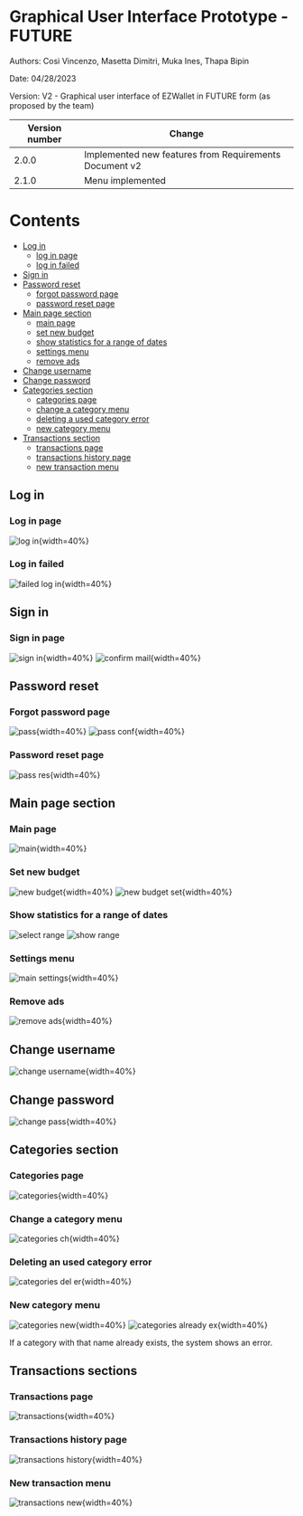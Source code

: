 # Graphical User Interface Prototype  - FUTURE

Authors: Cosi Vincenzo, Masetta Dimitri, Muka Ines, Thapa Bipin

Date: 04/28/2023

Version: V2 - Graphical user interface of EZWallet in FUTURE form (as proposed by the team)

| Version number | Change   |
| ----- |----------|
| 2.0.0 | Implemented new features from Requirements Document v2  |
| 2.1.0 | Menu implemented  | 

# Contents

- [Log in](#log-in)
    + [log in page](#log-in-page)
    + [log in failed](#log-in-failed)
- [Sign in](#sign-in)
- [Password reset](#password-reset)
    + [forgot password page](#forgot-password-page)
    + [password reset page](#password-reset-page)
- [Main page section](#main-page-section)
    + [main page](#main-page)
    + [set new budget](#set-new-budget)
    + [show statistics for a range of dates](#show-statistics-for-a-range-of-dates)
    + [settings menu](#settings-menu)
    + [remove ads](#remove-ads)
- [Change username](#change-username)
- [Change password](#change-password)
- [Categories section](#categories-section)
    + [categories page](#categories-page)
    + [change a category menu](#change-a-category-menu)
    + [deleting a used category error](#deleting-an-used-category-error)
    + [new category menu](#new-category-menu)
- [Transactions section](#transactions-section)
    + [transactions page](#transactions-page)
    + [transactions history page](#transactions-history-page)
    + [new transaction menu](#new-transaction-menu)

## Log in
### Log in page
![log in](guiV2/V2%20first%20page.png){width=40%}
### Log in failed
![failed log in](guiV2/V2%20error%20first%20page.png){width=40%}

## Sign in
### Sign in page
![sign in](guiV2/Sign%20in.png){width=40%}
![confirm mail](guiV2/V2%20confirm%20mail.png){width=40%}

## Password reset
### Forgot password page
![pass](guiV2/V2%20forgot%20password.png){width=40%}
![pass conf](guiV2/V2%20forgot%20password%20confirm.png){width=40%}
### Password reset page
![pass res](guiV2/V2%20reset%20password.png){width=40%}

## Main page section
### Main page
![main](guiV2/V2%20main%20page.png){width=40%}
### Set new budget
![new budget](guiV2/V2%20main%20page%20new%20budget.png){width=40%}
![new budget set](guiV2/V2%20main%20page%20budget%20set.png){width=40%}
### Show statistics for a range of dates
![select range](guiV2/V2%20main%20page%20date%20picker.png)
![show range](guiV2/V2%20main%20page%20range.png)
### Settings menu
![main settings](guiV2/V2%20main%20page%20settings.png){width=40%}
### Remove ads
![remove ads](guiV2/V2%20main%20page%20remove%20ads.png){width=40%}


## Change username
![change username](guiV2/V2%20change%20username.png){width=40%}

## Change password
![change pass](guiV2/V2%20change%20password.png){width=40%}

## Categories section
### Categories page
![categories](guiV2/V2%20categories%20.png){width=40%}
### Change a category menu
![categories ch](guiV2/V2%20categories%20%20change.png){width=40%}
### Deleting an used category error
![categories del er](guiV2/V2%20cat%20del%20error.png){width=40%}
### New category menu
![categories new](guiV2/V2%20categories%20new.png){width=40%}
![categories already ex](guiV2/V2%20category%20esists.png){width=40%}

If a category with that name already exists, the system shows an error.

## Transactions sections
### Transactions page
![transactions](guiV2/V2%20transactions.png){width=40%}
### Transactions history page
![transactions history](guiV2/V2%20transactions%20history.png){width=40%}
### New transaction menu
![transactions new](guiV2/v2transactions%20new.png){width=40%}
